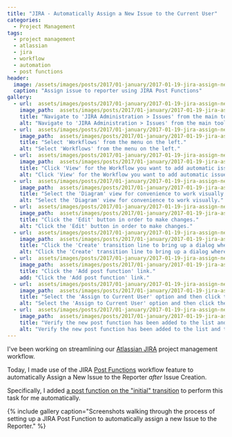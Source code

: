 ```yaml
---
title: "JIRA - Automatically Assign a New Issue to the Current User"
categories:
  - Project Management
tags:
  - project management
  - atlassian
  - jira
  - workflow
  - automation
  - post functions
header:
  image: /assets/images/posts/2017/01-january/2017-01-19-jira-assign-new-issue-to-reporter/cover-jira-post-functions.jpg
  caption: "Assign issue to reporter using JIRA Post Functions"
gallery:
  - url:  assets/images/posts/2017/01-january/2017-01-19-jira-assign-new-issue-to-reporter/jira-screenshot-1.png
    image_path:  assets/images/posts/2017/01-january/2017-01-19-jira-assign-new-issue-to-reporter/jira-screenshot-1.png
    title: "Navigate to 'JIRA Administration > Issues' from the main toolbar menu."
    alt: "Navigate to 'JIRA Administration > Issues' from the main toolbar menu."
  - url:  assets/images/posts/2017/01-january/2017-01-19-jira-assign-new-issue-to-reporter/jira-screenshot-2.png
    image_path:  assets/images/posts/2017/01-january/2017-01-19-jira-assign-new-issue-to-reporter/jira-screenshot-2.png
    title: "Select 'Workflows' from the menu on the left."
    alt: "Select 'Workflows' from the menu on the left."
  - url:  assets/images/posts/2017/01-january/2017-01-19-jira-assign-new-issue-to-reporter/jira-screenshot-3.png
    image_path:  assets/images/posts/2017/01-january/2017-01-19-jira-assign-new-issue-to-reporter/jira-screenshot-3.png
    title: "Click 'View' for the Workflow you want to add automatic issue assignment."
    alt: "Click 'View' for the Workflow you want to add automatic issue assignment."
  - url:  assets/images/posts/2017/01-january/2017-01-19-jira-assign-new-issue-to-reporter/jira-screenshot-4.png
    image_path:  assets/images/posts/2017/01-january/2017-01-19-jira-assign-new-issue-to-reporter/jira-screenshot-4.png
    title: "Select the 'Diagram' view for convenience to work visually."
    alt: "Select the 'Diagram' view for convenience to work visually."
  - url:  assets/images/posts/2017/01-january/2017-01-19-jira-assign-new-issue-to-reporter/jira-screenshot-5.png
    image_path:  assets/images/posts/2017/01-january/2017-01-19-jira-assign-new-issue-to-reporter/jira-screenshot-5.png
    title: "Click the 'Edit' button in order to make changes."
    alt: "Click the 'Edit' button in order to make changes."
  - url:  assets/images/posts/2017/01-january/2017-01-19-jira-assign-new-issue-to-reporter/jira-screenshot-6.png
    image_path:  assets/images/posts/2017/01-january/2017-01-19-jira-assign-new-issue-to-reporter/jira-screenshot-6.png
    title: "Click the 'Create' transition line to bring up a dialog where you can click the 'Post Functions' link."
    alt: "Click the 'Create' transition line to bring up a dialog where you can click the 'Post Functions' link."
  - url:  assets/images/posts/2017/01-january/2017-01-19-jira-assign-new-issue-to-reporter/jira-screenshot-7.png
    image_path:  assets/images/posts/2017/01-january/2017-01-19-jira-assign-new-issue-to-reporter/jira-screenshot-7.png
    title: "Click the 'Add post function' link."
    add: "Click the 'Add post function' link."
  - url:  assets/images/posts/2017/01-january/2017-01-19-jira-assign-new-issue-to-reporter/jira-screenshot-8.png
    image_path:  assets/images/posts/2017/01-january/2017-01-19-jira-assign-new-issue-to-reporter/jira-screenshot-8.png
    title: "Select the 'Assign to Current User' option and then click the 'Add' button."
    alt: "Select the 'Assign to Current User' option and then click the 'Add' button."
  - url:  assets/images/posts/2017/01-january/2017-01-19-jira-assign-new-issue-to-reporter/jira-screenshot-9.png
    image_path:  assets/images/posts/2017/01-january/2017-01-19-jira-assign-new-issue-to-reporter/jira-screenshot-9.png
    title: "Verify the new post function has been added to the list and then click 'Publish Draft'."
    alt: "Verify the new post function has been added to the list and then click 'Publish Draft'."
---
```


I've been working on streamlining our [Atlassian JIRA](https://www.atlassian.com/software/jira) project management workflow.

Today, I made use of the JIRA [Post Functions](https://confluence.atlassian.com/adminjiracloud/advanced-workflow-configuration-776636620.html#Advancedworkflowconfiguration-postfunctions) workflow feature to automatically Assign a New Issue to the Reporter *after* Issue Creation.

Specifically, I added [a post function on the "initial" transition](https://confluence.atlassian.com/adminjiracloud/advanced-workflow-configuration-776636620.html#Advancedworkflowconfiguration-Usingpostfunctionswiththeinitialtransition) to perform this task for me automatically.

{% include gallery caption="Screenshots walking through the process of setting up a JIRA Post Function to automatically assign a new Issue to the Reporter." %}
